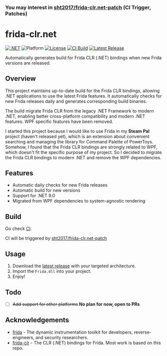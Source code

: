### You may interest in [sht2017/frida-clr.net-patch](https://github.com/sht2017/frida-clr.net-patch) (CI Trigger, Patches)

# frida-clr.net

[![.NET](https://img.shields.io/badge/.NET-9.0-blue.svg)](https://dotnet.microsoft.com/download/dotnet/9.0)
![Platform](https://img.shields.io/badge/Support%20Platform-Windows-blue.svg)
[![License](https://img.shields.io/badge/License-wxWidgets-blue.svg)](https://github.com/sht2017/frida-clr.net/blob/main/COPYING)
[![CI Build](https://github.com/sht2017/frida-clr.net/actions/workflows/CI.yml/badge.svg)](https://github.com/sht2017/frida-clr.net/actions/workflows/CI.yml)
[![Latest Release](https://img.shields.io/github/v/release/sht2017/frida-clr.net)](https://github.com/sht2017/frida-clr.net/releases/latest)

Automatically generates build for Frida CLR (.NET) bindings when new Frida versions are released.

## Overview

This project maintains up-to-date build for the Frida CLR bindings, allowing .NET applications to use the latest Frida features. It automatically checks for new Frida releases daily and generates corresponding build binaries.

The build migrate Frida CLR from the legacy .NET Framework to modern .NET, enabling better cross-platform compatibility and modern .NET features. WPF specific features have been removed.

I started this project because I would like to use Frida in my **Steam Pal** project (haven't released yet), which is an extension about convenient searching and managing the library for Command Palette of PowerToys. Somehow, I found that the Frida CLR bindings are strongly related to WPF, which doesn't fit the specific purpose of my project. So I decided to migrate the Frida CLR bindings to modern .NET and remove the WPF dependencies.

## Features

- Automatic daily checks for new Frida releases
- Automatic build for new versions
- Support for .NET 9.0
- Migrated from WPF dependencies to system-agnostic rendering

## Build

Go check [CI](https://github.com/sht2017/frida-clr.net/blob/main/.github/workflows/CI.yml).

CI will be triggered by [sht2017/frida-clr.net-patch](https://github.com/sht2017/frida-clr.net-patch)

## Usage
1. Download the [latest release](https://github.com/sht2017/frida-clr.net/releases/latest) with your targeted architecture.
2. Import the `Frida.dll` into your project.
3. Enjoy!

## Todo
- [ ] ~~Add support for other platforms~~ **No plan for now, open to PRs**

## Acknowledgements
- [frida](https://frida.re/) - The dynamic instrumentation toolkit for developers, reverse-engineers, and security researchers.
- [frida-clr](https://github.com/frida/frida-clr) - The CLR (.NET) bindings for Frida. Most work is based on this repo.